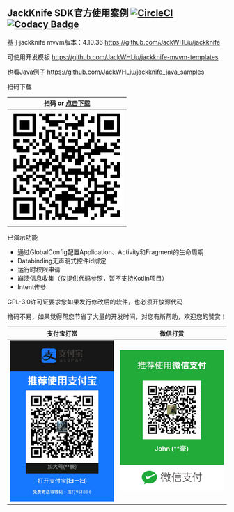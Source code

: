 ## JackKnife SDK官方使用案例 [![CircleCI](https://circleci.com/gh/JackWHLiu/jackknife_kotlin_samples.svg?style=shield)](https://circleci.com/gh/JackWHLiu/jackknife_kotlin_samples) [![Codacy Badge](https://api.codacy.com/project/badge/Grade/1a21d48d466644cdbcb57a1889abea5b)](https://www.codacy.com/app/JackWHLiu/jackknife_kotlin_samples?utm_source=github.com&amp;utm_medium=referral&amp;utm_content=JackWHLiu/jackknife_kotlin_samples&amp;utm_campaign=Badge_Grade)

基于jackknife mvvm版本：4.10.36  https://github.com/JackWHLiu/jackknife

可使用开发模板 https://github.com/JackWHLiu/jackknife-mvvm-templates

也看Java例子 https://github.com/JackWHLiu/jackknife_java_samples

扫码下载

| 扫码 or [点击下载](https://53-280676759-gh.circle-artifacts.com/0/apks/release/app-release.apk) |
| :----------------------------------------------------------: |
| <img src="/qrcode/qrcode.png" alt="扫码下载体验" width="260px" /> |

已演示功能

- 通过GlobalConfig配置Application、Activity和Fragment的生命周期
- Databinding无声明式控件id绑定
- 运行时权限申请
- 崩溃信息收集（仅提供代码参照，暂不支持Kotlin项目）
- Intent传参

GPL-3.0许可证要求您如果发行修改后的软件，也必须开放源代码

撸码不易，如果觉得帮您节省了大量的开发时间，对您有所帮助，欢迎您的赞赏！

| 支付宝打赏                                                   | 微信打赏                                                     |
| ------------------------------------------------------------ | ------------------------------------------------------------ |
| <img src="https://github.com/JackWHLiu/jackknife_kotlin_samples/blob/master/support/alipay.jpg" alt="支付宝打赏作者" width="260px" /> | <img src="https://github.com/JackWHLiu/jackknife_kotlin_samples/blob/master/support/wxpay.jpg" alt="微信打赏作者" width="260px" /> |
